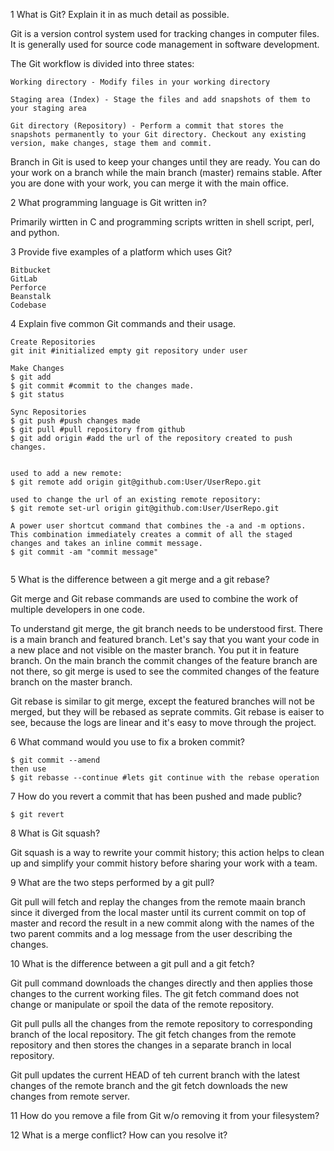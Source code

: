 1 What is Git? Explain it in as much detail as possible.

Git is a version control system used for tracking changes in computer files. It is generally used for source code management in software development. 

The Git workflow is divided into three states:

```
Working directory - Modify files in your working directory

Staging area (Index) - Stage the files and add snapshots of them to your staging area

Git directory (Repository) - Perform a commit that stores the snapshots permanently to your Git directory. Checkout any existing version, make changes, stage them and commit.
```

Branch in Git is used to keep your changes until they are ready. You can do your work on a branch while the main branch (master) remains stable. After you are done with your work, you can merge it with the main office.

 
2 What programming language is Git written in?

Primarily wirtten in C and programming scripts written in shell script, perl, and python. 

3 Provide five examples of a platform which uses Git?

```
Bitbucket 
GitLab
Perforce
Beanstalk
Codebase

```


4 Explain five common Git commands and their usage. 

```
Create Repositories
git init #initialized empty git repository under user

Make Changes
$ git add 
$ git commit #commit to the changes made. 
$ git status 

Sync Repositories
$ git push #push changes made
$ git pull #pull repository from github 
$ git add origin #add the url of the repository created to push changes. 


used to add a new remote:
$ git remote add origin git@github.com:User/UserRepo.git

used to change the url of an existing remote repository:
$ git remote set-url origin git@github.com:User/UserRepo.git

A power user shortcut command that combines the -a and -m options. This combination immediately creates a commit of all the staged changes and takes an inline commit message.
$ git commit -am "commit message"


```


5 What is the difference between a git merge and a git rebase?

Git merge and Git rebase commands are used to combine the work of multiple developers in one code. 

To understand git merge, the git branch needs to be understood first. There is a main branch and featured branch. Let's say that you want your code in a new place and not visible on the master branch. You put it in feature branch. On the main branch the commit changes of the feature branch are not there, so git merge is used to see the commited changes of the feature branch on the master branch. 

Git rebase is similar to git merge, except the featured branches will not be merged, but they will be rebased as seprate commits. Git rebase is eaiser to see, because the logs are linear and it's easy to move through the project.   

6 What command would you use to fix a broken commit?

```
$ git commit --amend
then use 
$ git rebasse --continue #lets git continue with the rebase operation
```

7 How do you revert a commit that has been pushed and made public?

```
$ git revert 
```


8 What is Git squash?

Git squash is a way to rewrite your commit history; this action helps to clean up and simplify your commit history before sharing your work with a team. 

9  What are the two steps performed by a git pull?

Git pull will fetch and replay the changes from the remote maain branch since it diverged from the local master until its current commit on top of master and record the result in a new commit along with the names of the two parent commits and a log message from the user describing the changes. 

10  What is the difference between a git pull and a git fetch?

Git pull command downloads the changes directly and then applies those changes to the current working files. The git fetch command does not change or manipulate or spoil the data of the remote repository. 

Git pull pulls all the changes from the remote repository to corresponding branch of the local repository. The git fetch changes from the remote repository and then stores the changes in a separate branch in local repository. 

Git pull updates the current HEAD of teh current branch with the latest changes of the remote branch and the git fetch downloads the new changes from remote server. 

11  How do you remove a file from Git w/o removing it from your filesystem?

12  What is a merge conflict? How can you resolve it?